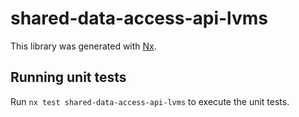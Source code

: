 # shared-data-access-api-lvms

This library was generated with [Nx](https://nx.dev).

## Running unit tests

Run `nx test shared-data-access-api-lvms` to execute the unit tests.
